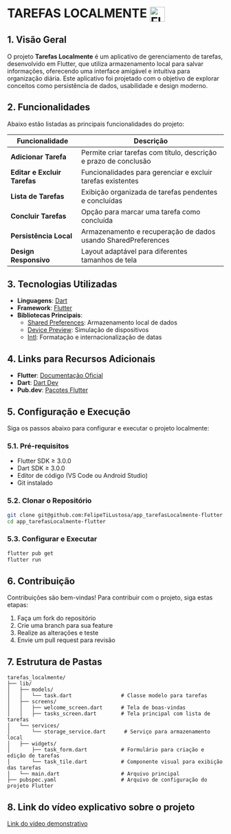 # TAREFAS LOCALMENTE <img src="https://skillicons.dev/icons?i=flutter,dart" alt="Flutter & Dart Icons" style="vertical-align: middle; height: 35px;"/>

## 1. Visão Geral

O projeto **Tarefas Localmente** é um aplicativo de gerenciamento de tarefas, desenvolvido em Flutter, que utiliza armazenamento local para salvar informações, oferecendo uma interface amigável e intuitiva para organização diária. Este aplicativo foi projetado com o objetivo de explorar conceitos como persistência de dados, usabilidade e design moderno.

## 2. Funcionalidades

Abaixo estão listadas as principais funcionalidades do projeto:

| Funcionalidade | Descrição |
|----------------|-----------|
| **Adicionar Tarefa** | Permite criar tarefas com título, descrição e prazo de conclusão |
| **Editar e Excluir Tarefas** | Funcionalidades para gerenciar e excluir tarefas existentes |
| **Lista de Tarefas** | Exibição organizada de tarefas pendentes e concluídas |
| **Concluir Tarefas** | Opção para marcar uma tarefa como concluída |
| **Persistência Local** | Armazenamento e recuperação de dados usando SharedPreferences |
| **Design Responsivo** | Layout adaptável para diferentes tamanhos de tela |

## 3. Tecnologias Utilizadas

- **Linguagens**: [Dart](https://dart.dev/)
- **Framework**: [Flutter](https://flutter.dev/)
- **Bibliotecas Principais**:
  - [Shared Preferences](https://pub.dev/packages/shared_preferences): Armazenamento local de dados
  - [Device Preview](https://pub.dev/packages/device_preview): Simulação de dispositivos
  - [Intl](https://pub.dev/packages/intl): Formatação e internacionalização de datas

## 4. Links para Recursos Adicionais

- **Flutter**: [Documentação Oficial](https://flutter.dev/docs)
- **Dart**: [Dart Dev](https://dart.dev/guides)
- **Pub.dev**: [Pacotes Flutter](https://pub.dev)

## 5. Configuração e Execução

Siga os passos abaixo para configurar e executar o projeto localmente:

### 5.1. Pré-requisitos

- Flutter SDK ≥ 3.0.0
- Dart SDK ≥ 3.0.0
- Editor de código (VS Code ou Android Studio)
- Git instalado

### 5.2. Clonar o Repositório

```bash
git clone git@github.com:FelipeTiLustosa/app_tarefasLocalmente-flutter.git
cd app_tarefasLocalmente-flutter
```

### 5.3. Configurar e Executar

```bash
flutter pub get
flutter run
```

## 6. Contribuição

Contribuições são bem-vindas! Para contribuir com o projeto, siga estas etapas:

1. Faça um fork do repositório
2. Crie uma branch para sua feature
3. Realize as alterações e teste
4. Envie um pull request para revisão

## 7. Estrutura de Pastas

```
tarefas_localmente/
├── lib/
│   ├── models/
│   │   └── task.dart                # Classe modelo para tarefas
│   ├── screens/
│   │   ├── welcome_screen.dart      # Tela de boas-vindas
│   │   ├── tasks_screen.dart        # Tela principal com lista de tarefas
│   └── services/
│       └── storage_service.dart      # Serviço para armazenamento local
│   ├── widgets/
│       ├── task_form.dart           # Formulário para criação e edição de tarefas
│       └── task_tile.dart           # Componente visual para exibição das tarefas
│   └── main.dart                    # Arquivo principal
├── pubspec.yaml                     # Arquivo de configuração do projeto Flutter
```

## 8. Link do vídeo explicativo sobre o projeto

[Link do vídeo demonstrativo]()
